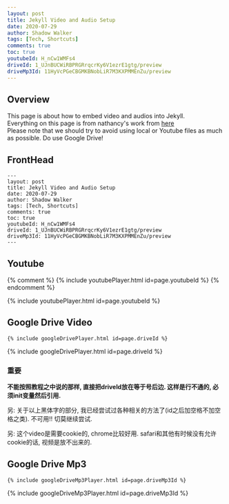 ```yaml
---
layout: post
title: Jekyll Video and Audio Setup
date: 2020-07-29
author: Shadow Walker
tags: [Tech, Shortcuts]
comments: true
toc: true
youtubeId: H_nCw1WMFs4
driveId: 1_UJnBUCWiRBPRGRrqcrKy6V1ezrE1gtg/preview
driveMp3Id: 11HyVcPGeCBGMKBNobLiR7M3KXPMMEnZu/preview
---
```


## Overview
This page is about how to embed video and audios into Jekyll.   
Everything on this page is from nathancy's work from [here](https://github.com/nathancy/jekyll-embed-video#embed-google-drive)  
Please note that we should try to avoid using local or Youtube files as much as possible. Do use Google Drive!

## FrontHead

```
---
layout: post
title: Jekyll Video and Audio Setup
date: 2020-07-29
author: Shadow Walker
tags: [Tech, Shortcuts]
comments: true
toc: true
youtubeId: H_nCw1WMFs4
driveId: 1_UJnBUCWiRBPRGRrqcrKy6V1ezrE1gtg/preview
driveMp3Id: 11HyVcPGeCBGMKBNobLiR7M3KXPMMEnZu/preview
---
```

## Youtube

{% comment %}
{% include youtubePlayer.html id=page.youtubeId %}
{% endcomment %}

{% include youtubePlayer.html id=page.youtubeId %}

## Google Drive Video
```
{% include googleDrivePlayer.html id=page.driveId %}
```

{% include googleDrivePlayer.html id=page.driveId %}

### 重要

**不能按照教程之中说的那样, 直接把driveId放在等于号后边. 这样是行不通的, 必须init变量然后引用.** 

另: 关于以上黑体字的部分, 我已经尝试过各种相关的方法了(id之后加空格不加空格之类). 不可用!! 切莫继续尝试. 

另: 这个video是需要cookie的, chrome比较好用. safari和其他有时候没有允许cookie的话, 视频是放不出来的. 

## Google Drive Mp3
```
{% include googleDriveMp3Player.html id=page.driveMp3Id %}
```

{% include googleDriveMp3Player.html id=page.driveMp3Id %}